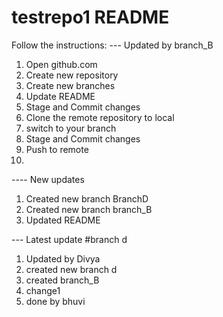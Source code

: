 # testrepo1 README
Follow the instructions:
--- Updated by branch_B
1. Open github.com
2. Create new repository
3. Create new branches
4. Update README 
5. Stage and Commit changes
6. Clone the remote repository to local
7. switch to your branch
8. Stage and Commit changes
9. Push to remote
10. 
 ---- New updates
 1) Created new branch BranchD
 2) Created new branch branch_B
 3) Updated README

--- Latest update
#branch d
1. Updated by Divya
2. created new branch d
3. created branch_B
4. change1 
5. done by bhuvi
